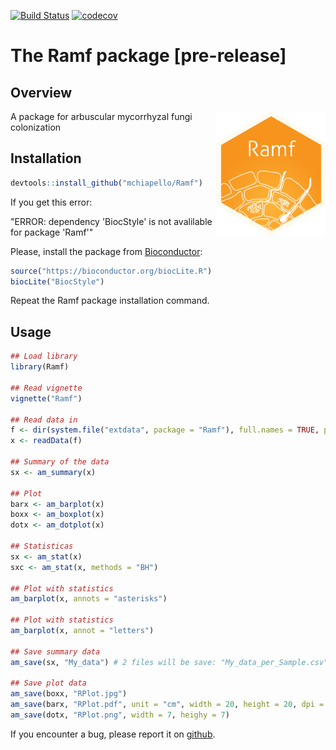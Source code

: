 [![Build Status](https://travis-ci.org/mchiapello/Ramf.svg?branch=master)](https://travis-ci.org/mchiapello/Ramf)
[![codecov](https://codecov.io/gh/mchiapello/Ramf/branch/master/graph/badge.svg)](https://codecov.io/gh/mchiapello/Ramf)

# The **Ramf** package [pre-release]

## Overview
<img align = "right" src="inst/extdata/Ramf.png" height="200">

A package for arbuscular mycorrhyzal fungi colonization

## Installation


```r
devtools::install_github("mchiapello/Ramf")
```

If you get this error:

"ERROR: dependency 'BiocStyle' is not avalilable for package 'Ramf'"

Please, install the package from [Bioconductor](http://bioconductor.org/):

```r
source("https://bioconductor.org/biocLite.R")
biocLite("BiocStyle")
```

Repeat the Ramf package installation command.

## Usage


```r
## Load library
library(Ramf)

## Read vignette
vignette("Ramf")

## Read data in
f <- dir(system.file("extdata", package = "Ramf"), full.names = TRUE, pattern = "grid.csv")
x <- readData(f)

## Summary of the data
sx <- am_summary(x)

## Plot
barx <- am_barplot(x)
boxx <- am_boxplot(x)
dotx <- am_dotplot(x)

## Statisticas
sx <- am_stat(x)
sxc <- am_stat(x, methods = "BH")

## Plot with statistics
am_barplot(x, annots = "asterisks")

## Plot with statistics
am_barplot(x, annot = "letters")

## Save summary data
am_save(sx, "My_data") # 2 files will be save: "My_data_per_Sample.csv" and "My_data_per_Replicate.csv"

## Save plot data
am_save(boxx, "RPlot.jpg")
am_save(barx, "RPlot.pdf", unit = "cm", width = 20, height = 20, dpi = 300) # set image unit, dimention and quality
am_save(dotx, "RPlot.png", width = 7, heighy = 7)
```



If you encounter a bug, please report it on [github](https://github.com/mchiapello/Ramf/issues).


